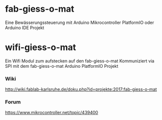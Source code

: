 # fab-giess-o-mat
Eine Bewässerungssteuerung mit Arduino Mikrocontroller
PlatformIO oder Arduino IDE Projekt

# wifi-giess-o-mat
Ein Wifi Modul zum aufstecken auf den fab-giess-o-mat
Kommuniziert via SPI mit dem fab-giess-o-mat Arduino
PlatformIO Projekt

### Wiki
http://wiki.fablab-karlsruhe.de/doku.php?id=projekte:2017:fab-giess-o-mat

### Forum
https://www.mikrocontroller.net/topic/439400
